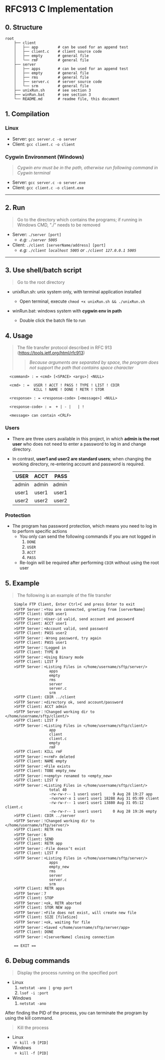 [//]: <>        (Open this document with a)
[comment]: <>   (markdown reader to get the)
[//]: #         (best reading experience)

# RFC913 C Implementation

## 0. Structure

    root
        ├── client
        │   ├── app         # can be used for an append test
        │   ├── client.c    # client source code
        │   ├── empty       # general file
        │   └── rmF         # general file
        ├── server
        │   ├── apps        # can be used for an append test
        │   ├── empty       # general file
        │   ├── rms         # general file
        │   ├── server.c    # server source code
        │   └── srm         # general file
        ├── unixRun.sh      # see section 3
        ├── winRun.bat      # see section 3
        └── README.md       # readme file, this document

## 1. Compilation

### Linux

- Server: `gcc server.c -o server`
- Client: `gcc client.c -o client`

### Cygwin Environment (Windows)

> *Cygwin env must be in the path, otherwise run following command in Cygwin terminal*

- Server: `gcc server.c -o server.exe`
- Client: `gcc client.c -o client.exe`

---

## 2. Run

> Go to the directory which contains the programs; if running in Windows CMD, "./" needs to be removed

- Server: `./server [port]`
  - *e.g: `./server 5005`*
- Client: `./client [serverName/address] [port]`
  - *e.g: `./client localhost 5005` or `./client 127.0.0.1 5005`*

---

## 3. Use shell/batch script

> Go to the root directory

- unixRun.sh: unix system only, with terminal application installed
  - Open terminal, execute `chmod +x unixRun.sh && ./unixRun.sh`

- winRun.bat: windows system with **cygwin env in path**
  - Double click the batch file to run

## 4. Usage

> The file transfer protocol described in RFC 913 (<https://tools.ietf.org/html/rfc913>)
>
>> *Because arguments are separated by space, the program does not support the path that contains space character*

      <command> : = <cmd> [<SPACE> <args>] <NULL>

      <cmd> : =  USER ! ACCT ! PASS ! TYPE ! LIST ! CDIR
                 KILL ! NAME ! DONE ! RETR ! STOR

      <response> : = <response-code> [<message>] <NULL>

      <response-code> : =  + | - |   | !

      <message> can contain <CRLF>

### Users

- There are three users available in this project, in which **admin is the root user** who does not need to enter a password to log in and change directory.

- In contrast, **user1 and user2 are standard users**; when changing the working directory, re-entering account and password is required.

    | USER  | ACCT  |  PASS |
    | ----- | :---: | ----: |
    | admin | admin | admin |
    | user1 | user1 | user1 |
    | user2 | user2 | user2 |

### Protection

- The program has password protection, which means you need to log in to perform specific actions
  - You only can send the following commands if you are not logged in
    1. `DONE`
    2. `USER`
    3. `ACCT`
    4. `PASS`
  - Re-login will be required after performing `CDIR` without using the root user

## 5. Example

> The following is an example of the file transfer

        Simple FTP Client, Enter Ctrl+C and press Enter to exit
        >SFTP Server：+You are connected, greeting from [serverName]
        >SFTP Client: USER user1
        >SFTP Server：+User-id valid, send account and password
        >SFTP Client: ACCT user1
        >SFTP Server：+Account valid, send password
        >SFTP Client: PASS user2
        >SFTP Server：-Wrong password, try again
        >SFTP Client: PASS user1
        >SFTP Server：!Logged in
        >SFTP Client: TYPE B
        >SFTP Server：+Using Binary mode
        >SFTP Client: LIST F
        >SFTP Server：+Listing Files in </home/username/sftp/server/>
                        apps
                        empty
                        rms
                        server
                        server.c
                        srm
        >SFTP Client: CDIR ../client
        >SFTP Server：+directory ok, send account/password
        >SFTP Client: ACCT admin
        >SFTP Server：!Changed working dir to </home/username/sftp/client/>
        >SFTP Client: LIST F
        >SFTP Server：+Listing Files in </home/username/sftp/client/>
                        app
                        client
                        client.c
                        empty
                        rmF
        >SFTP Client: KILL rmF
        >SFTP Server：+<rmF> deleted
        >SFTP Client: NAME empty
        >SFTP Server：+File exists
        >SFTP Client: TOBE empty_new
        >SFTP Server：+<empty> renamed to <empty_new>
        >SFTP Client: LIST V
        >SFTP Server：+Listing Files in </home/username/sftp/client/>
                        total 40
                        -rw-rw-r-- 1 user1 user1     9 Aug 28 19:27 app
                        -rwxrwxr-x 1 user1 user1 18288 Aug 31 05:09 client
                        -rw-rw-r-- 1 user1 user1 13880 Aug 31 05:12 client.c
                        -rw-rw-r-- 1 user1 user1     0 Aug 28 19:26 empty
        >SFTP Client: CDIR ../server
        >SFTP Server：!Changed working dir to </home/username/sftp/server/>
        >SFTP Client: RETR rms
        >SFTP Server：6
        >SFTP Client: SEND
        >SFTP Client: RETR app
        >SFTP Server：-File doesn’t exist
        >SFTP Client: LIST F
        >SFTP Server：+Listing Files in </home/username/sftp/server/>
                        apps
                        empty_new
                        rms
                        server
                        server.c
                        srm
        >SFTP Client: RETR apps
        >SFTP Server：7
        >SFTP Client: STOP
        >SFTP Server：+ok, RETR aborted
        >SFTP Client: STOR NEW app
        >SFTP Server：+File does not exist, will create new file
        >SFTP Client: SIZE [fileSize]
        >SFTP Server：+ok, waiting for file
        >SFTP Server：+Saved </home/username/sftp/server/app>
        >SFTP Client: DONE
        >SFTP Server：+[serverName] closing connection

        == EXIT ==

## 6. Debug commands

> Display the process running on the specified port

- Linux
    1. `netstat -ano | grep port`
    2. `lsof -i :port`
- Windows
    1. `netstat -ano`

After finding the PID of the process, you can terminate the program by using the kill command.

> Kill the process

- Linux
  - `kill -9 [PID]`
- Windows
  - `kill -f [PID]`

